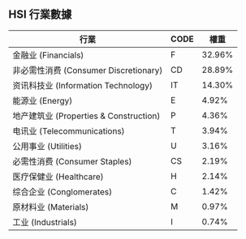 ## HSI 行業數據
| 行業 | CODE | 權重 |
| --- | --- | --- |
|金融业 (Financials)                    | F | 32.96% |
|非必需性消费 (Consumer Discretionary)  | CD | 28.89% |
|资讯科技业 (Information Technology)    | IT | 14.30% |
|能源业 (Energy)                        | E | 4.92% |
|地产建筑业 (Properties & Construction) | P | 4.36% |
|电讯业 (Telecommunications)            | T | 3.94% |
|公用事业 (Utilities)                   | U | 3.16% |
|必需性消费 (Consumer Staples)          | CS | 2.19% |
|医疗保健业 (Healthcare)                | H | 2.14% |
|综合企业 (Conglomerates)               | C | 1.42% |
|原材料业 (Materials)                   | M | 0.97% |
|工业 (Industrials)                     | I | 0.74% |
